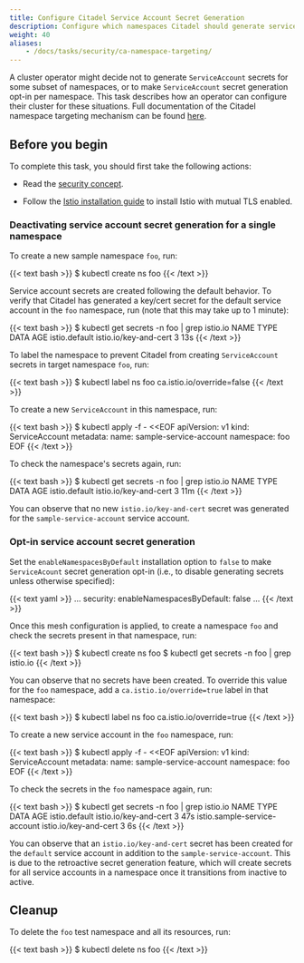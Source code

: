 ```yaml
---
title: Configure Citadel Service Account Secret Generation
description: Configure which namespaces Citadel should generate service account secrets for.
weight: 40
aliases:
    - /docs/tasks/security/ca-namespace-targeting/
---
```


A cluster operator might decide not to generate `ServiceAccount` secrets for some subset of namespaces, or to make `ServiceAccount` secret generation opt-in per namespace. This task describes how an operator can configure their cluster for these situations. Full documentation of the Citadel namespace targeting mechanism can be found [here](/docs/ops/configuration/mesh/secret-creation/).

## Before you begin

To complete this task, you should first take the following actions:

* Read the [security concept](/docs/ops/configuration/mesh/secret-creation/).

* Follow the [Istio installation guide](/docs/setup/install/istioctl/) to install Istio with mutual TLS enabled.

### Deactivating service account secret generation for a single namespace

To create a new sample namespace `foo`, run:

{{< text bash >}}
$ kubectl create ns foo
{{< /text >}}

Service account secrets are created following the default behavior. To verify that Citadel has generated a key/cert secret for the default service account in the `foo` namespace, run (note that this may take up to 1 minute):

{{< text bash >}}
$ kubectl get secrets -n foo | grep istio.io
NAME                    TYPE                           DATA      AGE
istio.default           istio.io/key-and-cert          3         13s
{{< /text >}}

To label the namespace to prevent Citadel from creating `ServiceAccount` secrets in target namespace `foo`, run:

{{< text bash >}}
$ kubectl label ns foo ca.istio.io/override=false
{{< /text >}}

To create a new `ServiceAccount` in this namespace, run:

{{< text bash >}}
$ kubectl apply -f - <<EOF
apiVersion: v1
kind: ServiceAccount
metadata:
  name: sample-service-account
  namespace: foo
EOF
{{< /text >}}

To check the namespace's secrets again, run:

{{< text bash >}}
$ kubectl get secrets -n foo | grep istio.io
NAME                    TYPE                           DATA      AGE
istio.default           istio.io/key-and-cert          3         11m
{{< /text >}}

You can observe that no new `istio.io/key-and-cert` secret was generated for the `sample-service-account` service account.

### Opt-in service account secret generation

Set the `enableNamespacesByDefault` installation option to `false` to make `ServiceAcount` secret generation opt-in (i.e., to disable generating secrets unless otherwise specified):

{{< text yaml >}}
...
security:
    enableNamespacesByDefault: false
...
{{< /text >}}

Once this mesh configuration is applied, to create a namespace `foo` and check the secrets present in that namespace, run:

{{< text bash >}}
$ kubectl create ns foo
$ kubectl get secrets -n foo | grep istio.io
{{< /text >}}

You can observe that no secrets have been created. To override this value for the `foo` namespace, add a `ca.istio.io/override=true` label in that namespace:

{{< text bash >}}
$ kubectl label ns foo ca.istio.io/override=true
{{< /text >}}

To create a new service account in the `foo` namespace, run:

{{< text bash >}}
$ kubectl apply -f - <<EOF
apiVersion: v1
kind: ServiceAccount
metadata:
  name: sample-service-account
  namespace: foo
EOF
{{< /text >}}

To check the secrets in the `foo` namespace again, run:

{{< text bash >}}
$ kubectl get secrets -n foo | grep istio.io
NAME                                 TYPE                                  DATA   AGE
istio.default                        istio.io/key-and-cert                 3      47s
istio.sample-service-account         istio.io/key-and-cert                 3      6s
{{< /text >}}

You can observe that an `istio.io/key-and-cert` secret has been created for the `default` service account in addition to the `sample-service-account`. This is due to the retroactive secret generation feature, which will create secrets for all service accounts in a namespace once it transitions from inactive to active.

## Cleanup

To delete the `foo` test namespace and all its resources, run:

{{< text bash >}}
$ kubectl delete ns foo
{{< /text >}}
